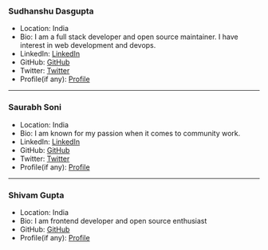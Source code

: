 ### Sudhanshu Dasgupta

- Location: India
- Bio: I am a full stack developer and open source maintainer. I have interest in web development and devops.
- LinkedIn: [LinkedIn](https://www.linkedin.com/in/sudhanshu-dasgupta/)
- GitHub: [GitHub](https://github.com/sudhanshutech)
- Twitter: [Twitter](https://twitter.com/SudhanshuDasgu3)
- Profile(if any): [Profile](https://avatars.githubusercontent.com/u/90546692?v=4)

<hr>

### Saurabh Soni

- Location: India
- Bio: I am known for my passion when it comes to community work.
- LinkedIn: [LinkedIn](https://www.linkedin.com/in/saurabh100ni/)
- GitHub: [GitHub](https://github.com/saurabh100ni)
- Twitter: [Twitter](https://twitter.com/Saurabh100nitwt)
- Profile(if any): [Profile](https://media.licdn.com/dms/image/D4D03AQEbD5bju7KpIg/profile-displayphoto-shrink_800_800/0/1700944138249?e=1713398400&v=beta&t=8w8nkMpwHWeoTcZs3OJgQec8dgRaFg0obgrv8rD8gMU)

<hr>

### Shivam Gupta

- Location: India
- Bio: I am frontend developer and open source enthusiast
- GitHub: [GitHub](https://github.com/ShivamCoder23)
- Profile(if any): [Profile](https://avatars.githubusercontent.com/u/160073697?v=4)


